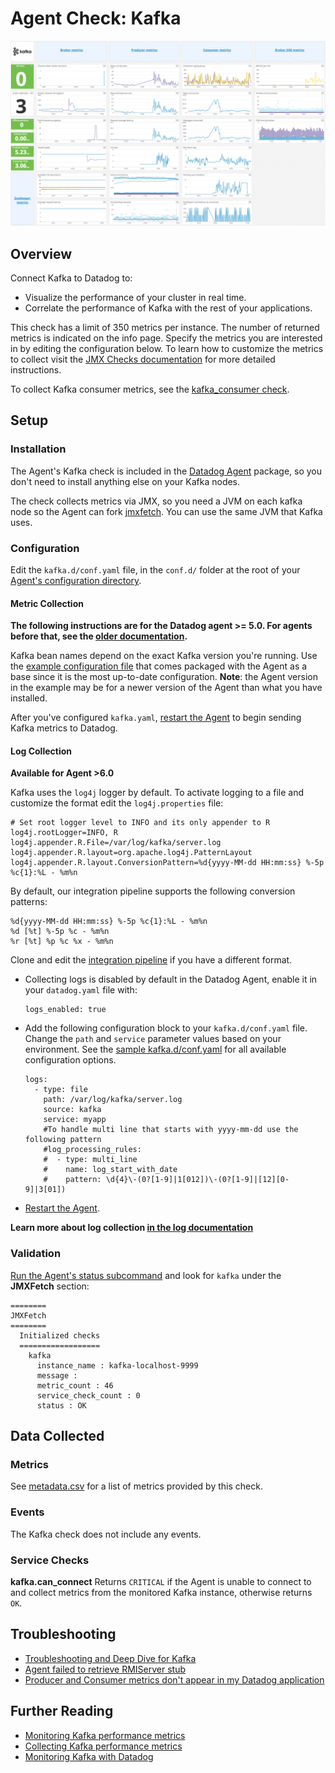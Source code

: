 # Agent Check: Kafka

![Kafka Dashboard][1]

## Overview

Connect Kafka to Datadog to:

* Visualize the performance of your cluster in real time.
* Correlate the performance of Kafka with the rest of your applications.

This check has a limit of 350 metrics per instance. The number of returned metrics is indicated on the info page. Specify the metrics you are interested in by editing the configuration below. To learn how to customize the metrics to collect visit the [JMX Checks documentation][2] for more detailed instructions.

To collect Kafka consumer metrics, see the [kafka_consumer check][3].

## Setup
### Installation

The Agent's Kafka check is included in the [Datadog Agent][4] package, so you don't need to install anything else on your Kafka nodes.

The check collects metrics via JMX, so you need a JVM on each kafka node so the Agent can fork [jmxfetch][5]. You can use the same JVM that Kafka uses.

### Configuration

Edit the `kafka.d/conf.yaml` file,  in the `conf.d/` folder at the root of your [Agent's configuration directory][6].

#### Metric Collection

**The following instructions are for the Datadog agent >= 5.0. For agents before that, see the [older documentation][7].**

Kafka bean names depend on the exact Kafka version you're running. Use the [example configuration file][8] that comes packaged with the Agent as a base since it is the most up-to-date configuration. **Note**: the Agent version in the example may be for a newer version of the Agent than what you have installed.

After you've configured `kafka.yaml`, [restart the Agent][9] to begin sending Kafka metrics to Datadog.

#### Log Collection

**Available for Agent >6.0**

Kafka uses the `log4j` logger by default. To activate logging to a file and customize the format edit the `log4j.properties` file:

```
# Set root logger level to INFO and its only appender to R
log4j.rootLogger=INFO, R
log4j.appender.R.File=/var/log/kafka/server.log
log4j.appender.R.layout=org.apache.log4j.PatternLayout
log4j.appender.R.layout.ConversionPattern=%d{yyyy-MM-dd HH:mm:ss} %-5p %c{1}:%L - %m%n
```

By default, our integration pipeline supports the following conversion patterns:

  ```
  %d{yyyy-MM-dd HH:mm:ss} %-5p %c{1}:%L - %m%n
  %d [%t] %-5p %c - %m%n
  %r [%t] %p %c %x - %m%n
  ```

Clone and edit the [integration pipeline][10] if you have a different format.

* Collecting logs is disabled by default in the Datadog Agent, enable it in your `datadog.yaml` file with:

  ```
  logs_enabled: true
  ```

* Add the following configuration block to your `kafka.d/conf.yaml` file. Change the `path` and `service` parameter values based on your environment. See the [sample kafka.d/conf.yaml][8] for all available configuration options.

  ```
  logs:
    - type: file
      path: /var/log/kafka/server.log
      source: kafka
      service: myapp
      #To handle multi line that starts with yyyy-mm-dd use the following pattern
      #log_processing_rules:
      #  - type: multi_line
      #    name: log_start_with_date
      #    pattern: \d{4}\-(0?[1-9]|1[012])\-(0?[1-9]|[12][0-9]|3[01])
  ```

* [Restart the Agent][9].

**Learn more about log collection [in the log documentation][11]**

### Validation

[Run the Agent's status subcommand][12] and look for `kafka` under the **JMXFetch** section:

```
========
JMXFetch
========
  Initialized checks
  ==================
    kafka
      instance_name : kafka-localhost-9999
      message :
      metric_count : 46
      service_check_count : 0
      status : OK
```

## Data Collected
### Metrics
See [metadata.csv][13] for a list of metrics provided by this check.

### Events
The Kafka check does not include any events.

### Service Checks
**kafka.can_connect**
Returns `CRITICAL` if the Agent is unable to connect to and collect metrics from the monitored Kafka instance, otherwise returns `OK`.

## Troubleshooting

* [Troubleshooting and Deep Dive for Kafka][14]
* [Agent failed to retrieve RMIServer stub][15]
* [Producer and Consumer metrics don't appear in my Datadog application][16]

## Further Reading

* [Monitoring Kafka performance metrics][17]
* [Collecting Kafka performance metrics][18]
* [Monitoring Kafka with Datadog][19]


[1]: https://raw.githubusercontent.com/DataDog/integrations-core/master/kafka/images/kafka_dashboard.png
[2]: https://docs.datadoghq.com/integrations/java
[3]: https://docs.datadoghq.com/integrations/kafka/#agent-check-kafka-consumer
[4]: https://app.datadoghq.com/account/settings#agent
[5]: https://github.com/DataDog/jmxfetch
[6]: https://docs.datadoghq.com/agent/guide/agent-configuration-files/?tab=agentv6#agent-configuration-directory
[7]: https://github.com/DataDog/dd-agent/wiki/Deprecated-instructions-to-install-python-dependencies-for-the-Datadog-Agent
[8]: https://github.com/DataDog/integrations-core/blob/master/kafka/datadog_checks/kafka/data/conf.yaml.example
[9]: https://docs.datadoghq.com/agent/guide/agent-commands/?tab=agentv6#start-stop-and-restart-the-agent
[10]: https://docs.datadoghq.com/logs/processing/#integration-pipelines
[11]: https://docs.datadoghq.com/logs
[12]: https://docs.datadoghq.com/agent/guide/agent-commands/?tab=agentv6#agent-status-and-information
[13]: https://github.com/DataDog/integrations-core/blob/master/kafka/metadata.csv
[14]: https://docs.datadoghq.com/integrations/faq/troubleshooting-and-deep-dive-for-kafka
[15]: https://docs.datadoghq.com/integrations/faq/agent-failed-to-retrieve-rmierver-stub
[16]: https://docs.datadoghq.com/integrations/faq/producer-and-consumer-metrics-don-t-appear-in-my-datadog-application
[17]: https://www.datadoghq.com/blog/monitoring-kafka-performance-metrics
[18]: https://www.datadoghq.com/blog/collecting-kafka-performance-metrics
[19]: https://www.datadoghq.com/blog/monitor-kafka-with-datadog
